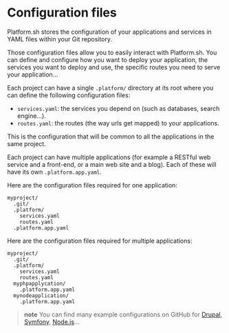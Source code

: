 # Configuration files

Platform.sh stores the configuration of your applications and services in YAML files within your Git repository.

Those configuration files allow you to easily interact with Platform.sh. 
You can define and configure how you want to deploy your application, 
the services you want to deploy and use, the specific routes you need to serve your
application...

Each project can have a single `.platform/` directory at its root where you can define the following configuration files:
* `services.yaml`: the services you depend on (such as databases, search engine...).
* `routes.yaml`: the routes (the way urls get mapped) to your applications. 

This is the configuration that will be common to all the applications in the same project.

Each project can have multiple applications (for example a RESTful web service
and a front-end, or a main web site and a blog). Each of these will have its own `.platform.app.yaml`.

Here are the configuration files required for one application:
```
myproject/
  .git/
  .platform/
    services.yaml
    routes.yaml
  .platform.app.yaml
```

Here are the configuration files required for multiple applications:
```
myproject/
  .git/
  .platform/
    services.yaml
    routes.yaml
  myphpapplycation/
    .platform.app.yaml
  mynodeapplication/
    .platform.app.yaml
```

> **note**
> You can find many example configurations on GitHub for [Drupal](https://github.com/platformsh/platformsh-example-drupal), [Symfony](https://github.com/platformsh/platformsh-example-symfony), [Node.js](https://github.com/platformsh/platformsh-example-nodejs)...
